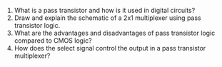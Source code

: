 1. What is a pass transistor and how is it used in digital circuits?
2. Draw and explain the schematic of a 2x1 multiplexer using pass transistor logic.
3. What are the advantages and disadvantages of pass transistor logic compared to CMOS logic?
4. How does the select signal control the output in a pass transistor multiplexer?
